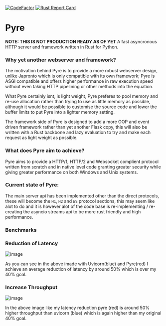 [![CodeFactor](https://www.codefactor.io/repository/github/project-dream-weaver/pyre/badge)](https://www.codefactor.io/repository/github/project-dream-weaver/pyre)
[![Rust Report Card](https://rust-reportcard.xuri.me/badge/github.com/Project-Dream-Weaver/Pyre)](https://rust-reportcard.xuri.me/report/github.com/Project-Dream-Weaver/Pyre)

# Pyre
**NOTE: THIS IS NOT PRODUCTION READY AS OF YET**
A fast asyncronous HTTP server and framework written in Rust for Python.

### Why yet another webserver and framework?
The motivation behind Pyre is to provide a more robust webserver design, unlike Japronto which is only compatible with its own framework; Pyre is ASGI compatible and offers higher performance in raw execution speed without even taking HTTP pipelining or other methods into the equation.

What Pyre certainly isnt, is light weight, Pyre preferes to pool memory and re-use allocation rather than trying to use as little memory as possible, although it would be possible to customise the source code and lower the buffer limits to put Pyre into a lighter memory setting.

The framework side of Pyre is designed to add a more OOP and event driven framework rather than yet another Flask copy, this will also be written with a Rust backbone and lazy evaluation to try and make each request as light weight as possible.


### What does Pyre aim to achieve?
Pyre aims to provide a HTTP/1, HTTP/2 and Websocket complient protocol written from scratch and in native level code granting greater security while giving greater performance on both Windows and Unix systems.

### Current state of Pyre:
The main server api has been implemented other than the direct protocols, these will become the `H1`, `H2` and `WS` protocol sections, this may seem like alot to do and it is however alot of the code base is re-implementing / re-creating the asyncio streams api to be more rust friendly and high performance.

### Benchmarks


### Reduction of Latency
![image](https://user-images.githubusercontent.com/57491488/112849025-92621280-90a0-11eb-96a2-f69aa3618252.png)

As you can see in the above imade with Uvicorn(blue) and Pyre(red) I achieve an average reduction of latency by around 50% which is over my 40% goal.

### Increase Throughput
![image](https://user-images.githubusercontent.com/57491488/112848941-81b19c80-90a0-11eb-9017-91c44570a39c.png)

In the above image like my latency reduction pyre (red) is around 50% higher throughput than uvicorn (blue) which is again higher than my original 40% goal.


